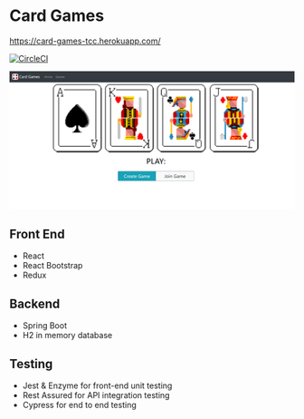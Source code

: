 # Card Games
https://card-games-tcc.herokuapp.com/

[![CircleCI](https://circleci.com/gh/timothy-ch-cheung/card-games/tree/master.svg?style=svg)](https://app.circleci.com/pipelines/github/timothy-ch-cheung/card-games?branch=master)

![website screenshot](doc/webpage.png)

## Front End
- React
- React Bootstrap
- Redux

## Backend
- Spring Boot
- H2 in memory database

## Testing
- Jest & Enzyme for front-end unit testing
- Rest Assured for API integration testing
- Cypress for end to end testing
